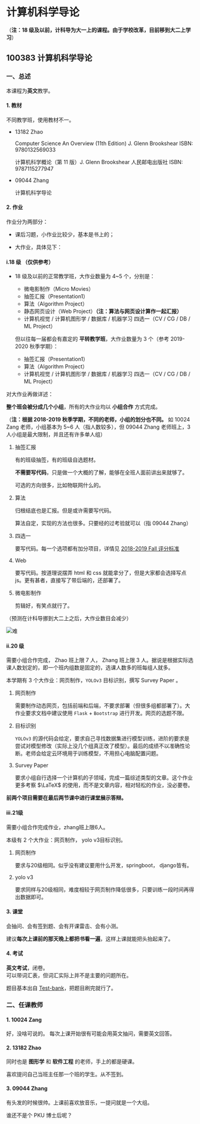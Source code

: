 # 计算机科学导论

（**注：18 级及以前，计科导为大一上的课程。由于学校改革，目前移到大二上学习**）

## 100383 计算机科学导论

### 一、总述

本课程为**英文**教学。

#### 1. 教材

不同教学班，使用教材不一。

* 13182 Zhao

  Computer Science An Overview (11th Edition) J. Glenn Brookshear  ISBN: 9780132569033

  计算机科学概论（第 11 版）J. Glenn Brookshear 人民邮电出版社 ISBN: 9787115277947

* 09044 Zhang

  计算机科学导论

#### 2. 作业

作业分为两部分：

* 课后习题，小作业比较少，基本是书上的；

* 大作业，具体见下：  

#### i.18 级 **（仅供参考）**

* 18 级及以前的正常教学班，大作业数量为 4~5 个，分别是：

  * 微电影制作（Micro Movies）
  * 抽签汇报（Presentation1）
  * 算法（Algorithm Project）
  * 静态网页设计（Web Project）**（注：算法与网页设计算作一起汇报）**
  * 计算机视觉 / 计算机图形学 / 数据库 / 机器学习 四选一（CV / CG / DB / ML Project）

  但以往每一届都会有嘉定的 **平转教学班**，大作业数量为 3 个（参考 2019-2020 秋季学期）：

  * 抽签汇报（Presentation1）
  * 算法（Algorithm Project）
  * 计算机视觉 / 计算机图形学 / 数据库 / 机器学习 四选一（CV / CG / DB / ML Project）

对大作业再做详述：

**整个班会被分成几个小组**，所有的大作业均以 **小组合作** 方式完成。

（**注：根据 2018-2019 秋季学期，不同的老师，小组的划分也不同。** 如 10024 Zang 老师，小组基本为 5~6 人（指人数较多），但 09044 Zhang 老师班上，3 人小组是最大限制，并且还有许多单人组）

1. 抽签汇报

   有的班级抽签，有的班级自选题材。

   **不需要写代码**，只是做一个大概的了解，能够在全班人面前讲出来就够了。

   可选的方向很多，比如物联网什么的。

2. 算法

   归根结底也是汇报。但是或许需要写代码。

   算法自定，实现的方法也很多。只要经的过考验就可以（指 09044 Zhang）

3. 四选一

   要写代码。每一个选项都有加分项目，详情见 [2018-2019 Fall 评分标准](https://github.com/TJ-CSCCG/TJCS-Course/tree/master/100383_计算机科学导论/doc/2018-2019-Fall/算法-web-四选一评分标准.docx)

4. Web

   要写代码。按道理说摆弄 html 和 css 就能拿分了，但是大家都会选择写点 js。更有甚者，直接写了带后端的，还部署了。

5. 微电影制作

   剪辑好，有笑点就行了。

（预测在计科导挪到大二上之后，大作业数目会减少）

![难](https://github.com/TJ-CSCCG/TJCS-Images/raw/TJCS-Course/100383_计算机科学导论/img/难.png)

#### ii.20 级

需要小组合作完成， Zhao 班上限 7 人， Zhang 班上限 3 人。据说是根据实际选课人数划定的，即一个班内组数是固定的，选课人数多的班每组人就多。  

本学期有 3 个大作业：网页制作，`YOLOv3` 目标识别，撰写 Survey Paper 。  

1. 网页制作

   需要制作动态网页，包括前端和后端，不要求部署（但很多组都部署了）。大作业要求文档中建议使用 `Flask` + `Bootstrap` 进行开发。网页的选题不限。

2. 目标识别

   `YOLOv3` 的源代码会给定，要求自己寻找数据集进行模型训练，进阶的要求是尝试对模型修改（实际上没几个组真正改了模型）。最后的成绩不以准确性论断。老师会给定云环境用于训练模型，不用担心电脑配置问题。

3. Survey Paper

   要求小组自行选择一个计算机的子领域，完成一篇综述类型的文章。这个作业更多考察 $\LaTeX$ 的使用，而不是文章内容，相对轻松的作业，没必要卷。

**前两个项目需要在最后两节课中进行课堂展示答辩。**  

#### iii.21级

需要小组合作完成作业，zhang班上限6人。

本级有 2 个大作业：网页制作， yolo v3目标识别。

1. 网页制作

   要求与20级相同。似乎没有建议要用什么开发，springboot， django皆有。

2. yolo v3

   要求同样与20级相同，难度相较于网页制作降低很多，只要训练一段时间再得出数据即可。

#### 3. 课堂

会抽问、会有签到题、会有开课雷击、会有小测。

建议**每次上课前的那天晚上都把书看一遍**，这样上课就能把头抬起来了。

#### 4. 考试

**英文考试**，闭卷。  
可以带词汇表，但词汇实际上并不是主要的问题所在。

题目基本出自 [Test-bank](https://github.com/TJ-CSCCG/TJCS-Course/tree/master/100383_计算机科学导论/doc/test-bank)，把题目刷完就行了。

### 二、任课教师

#### 1. 10024 Zang

好，没啥可说的。
每次上课开始很有可能会用英文抽问，需要英文回答。

#### 2. 13182 Zhao

同时也是 **图形学** 和 **软件工程** 的老师，手上的都是硬课。

喜欢提问自己当班主任那一个班的学生。从不签到。

#### 3. 09044 Zhang

有头发的时候很帅。上课前喜欢放音乐，一提问就是一个大组。

谁还不是个 PKU 博士后呢？
